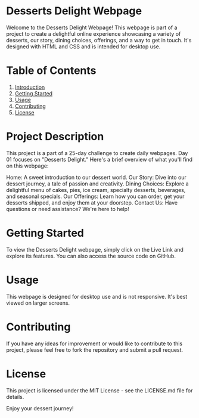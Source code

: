 # Desserts Delight Webpage
Welcome to the Desserts Delight Webpage! This webpage is part of a project to create a delightful online experience showcasing a variety of desserts, our story, dining choices, offerings, and a way to get in touch. It's designed with HTML and CSS and is intended for desktop use.

# Table of Contents

1. [Introduction](#introduction)
2. [Getting Started](#getting-started)
3. [Usage](#usage)
4. [Contributing](#contributing)
5. [License](#license)


# Project Description
This project is a part of a 25-day challenge to create daily webpages. Day 01 focuses on "Desserts Delight." Here's a brief overview of what you'll find on this webpage:

Home:
A sweet introduction to our dessert world.
Our Story: 
Dive into our dessert journey, a tale of passion and creativity.
Dining Choices:
Explore a delightful menu of cakes, pies, ice cream, specialty desserts, beverages, and seasonal specials.
Our Offerings:
Learn how you can order, get your desserts shipped, and enjoy them at your doorstep.
Contact Us: 
Have questions or need assistance? We're here to help!

# Getting Started
To view the Desserts Delight webpage, simply click on the Live Link and explore its features. You can also access the source code on GitHub.

# Usage
This webpage is designed for desktop use and is not responsive. It's best viewed on larger screens.

# Contributing
If you have any ideas for improvement or would like to contribute to this project, please feel free to fork the repository and submit a pull request.

# License
This project is licensed under the MIT License - see the LICENSE.md file for details.

Enjoy your dessert journey!
